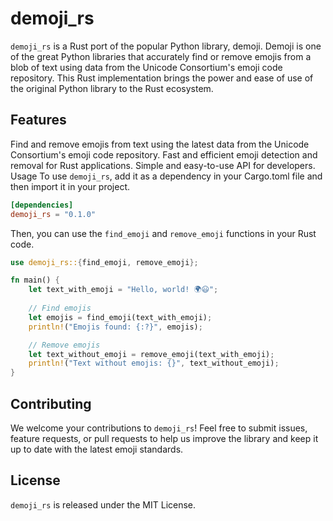 # demoji_rs
`demoji_rs` is a Rust port of the popular Python library, demoji. Demoji is one of the great Python libraries that accurately find or remove emojis from a blob of text using data from the Unicode Consortium's emoji code repository. This Rust implementation brings the power and ease of use of the original Python library to the Rust ecosystem.

## Features
Find and remove emojis from text using the latest data from the Unicode Consortium's emoji code repository.
Fast and efficient emoji detection and removal for Rust applications.
Simple and easy-to-use API for developers.
Usage
To use `demoji_rs`, add it as a dependency in your Cargo.toml file and then import it in your project.

```toml
[dependencies]
demoji_rs = "0.1.0"
```

Then, you can use the `find_emoji` and `remove_emoji` functions in your Rust code.

```rust
use demoji_rs::{find_emoji, remove_emoji};

fn main() {
    let text_with_emoji = "Hello, world! 🌍😃";
    
    // Find emojis
    let emojis = find_emoji(text_with_emoji);
    println!("Emojis found: {:?}", emojis);

    // Remove emojis
    let text_without_emoji = remove_emoji(text_with_emoji);
    println!("Text without emojis: {}", text_without_emoji);
}
```

## Contributing
We welcome your contributions to `demoji_rs`! Feel free to submit issues, feature requests, or pull requests to help us improve the library and keep it up to date with the latest emoji standards.

## License
`demoji_rs` is released under the MIT License.
